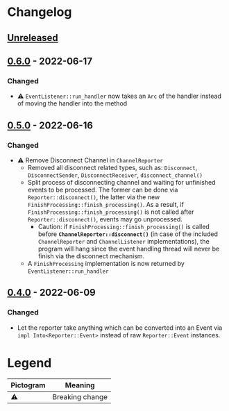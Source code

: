 # Changelog

## [Unreleased]

[Unreleased]: https://github.com/foresterre/storyteller/compare/v0.6.0...HEAD

## [0.6.0] - 2022-06-17

### Changed

* ⚠ `EventListener::run_handler` now takes an `Arc` of the handler instead of moving the handler into the method

[0.6.0]: https://github.com/foresterre/bisector/compare/v0.5.0...v0.6.0


## [0.5.0] - 2022-06-16

### Changed

* ⚠ Remove Disconnect Channel in `ChannelReporter`
  * Removed all disconnect related types, such as: `Disconnect`, `DisconnectSender`, `DisconnectReceiver`, `disconnect_channel()`
  * Split process of disconnecting channel and waiting for unfinished events to be processed. The former can be done via `Reporter::disconnect()`, the latter via the new `FinishProcessing::finish_processing()`.  As a result, if  `FinishProcessing::finish_processing()` is not called after `Reporter::disconnect()`, events may go unprocessed.
    * Caution: if  `FinishProcessing::finish_processing()` is called before **`ChannelReporter::disconnect()`** (in case of the included `ChannelReporter` and `ChannelListener` implementations), the program will hang since the event handling thread will never be finish via the disconnect mechanism.
  * A `FinishProcessing` implementation is now returned by `EventListener::run_handler`

[0.5.0]: https://github.com/foresterre/bisector/compare/v0.4.0...v0.5.0

## [0.4.0] - 2022-06-09

### Changed

* Let the reporter take anything which can be converted into an Event via `impl Into<Reporter::Event>` instead of raw `Reporter::Event` instances.

[0.4.0]: https://github.com/foresterre/bisector/compare/v0.3.2...v0.4.0

# Legend

| Pictogram | Meaning         |
|-----------|-----------------|
| ⚠         | Breaking change |
